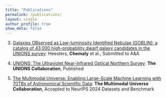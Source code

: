 ```yaml
---
title: "Publications"
permalink: /publications/
layout: single
author_profile: true
show_meta: false
---
```


3. [Galaxies OBserved as Low-luminosity Identified Nebulae (GOBLIN): a catalog of 43,000 high-probability dwarf galaxy candidates in the UNIONS survey](https://arxiv.org/pdf/2505.18307): Heesters, **Chemaly** et al., Submitted to A&A

2. [UNIONS: The Ultraviolet Near-Infrared Optical Northern Survey](https://arxiv.org/abs/2503.13783): **The UNIONS Collaboration**, Published

1. [The Multimodal Universe: Enabling Large-Scale Machine Learning with 70TBs of Astronomical Scientific Data](https://arxiv.org/abs/2412.02527): **The Multimodal Universe Collaboration**, Accepted to NeurIPS 2024 Datasets and Benchmark

